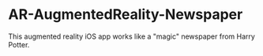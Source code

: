 # AR-AugmentedReality-Newspaper
This augmented reality iOS app works like a "magic" newspaper from Harry Potter.
